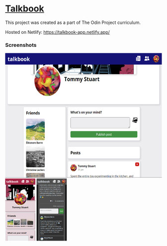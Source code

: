 # [Talkbook](https://talkbook-app.netlify.app/)

This project was created as a part of The Odin Project curriculum.

Hosted on Netlify: https://talkbook-app.netlify.app/

### Screenshots
<img src="./screenshots/desktop_1.png" height="400"/> <img src="./screenshots/mobile_1.png" height="200"/> <img src="./screenshots/mobile_2.png" height="200"/>
